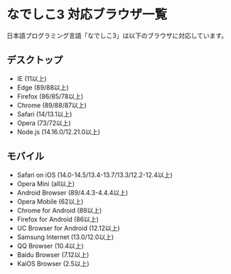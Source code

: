 # なでしこ3 対応ブラウザ一覧

日本語プログラミング言語「なでしこ3」は以下のブラウザに対応しています。

## デスクトップ

- IE (11以上)
- Edge (89/88以上)
- Firefox (86/85/78以上)
- Chrome (89/88/87以上)
- Safari (14/13.1以上)
- Opera (73/72以上)
- Node.js (14.16.0/12.21.0以上)

## モバイル

- Safari on iOS (14.0-14.5/13.4-13.7/13.3/12.2-12.4以上)
- Opera Mini (all以上)
- Android Browser (89/4.4.3-4.4.4以上)
- Opera Mobile (62以上)
- Chrome for Android (89以上)
- Firefox for Android (86以上)
- UC Browser for Android (12.12以上)
- Samsung Internet (13.0/12.0以上)
- QQ Browser (10.4以上)
- Baidu Browser (7.12以上)
- KaiOS Browser (2.5以上)
